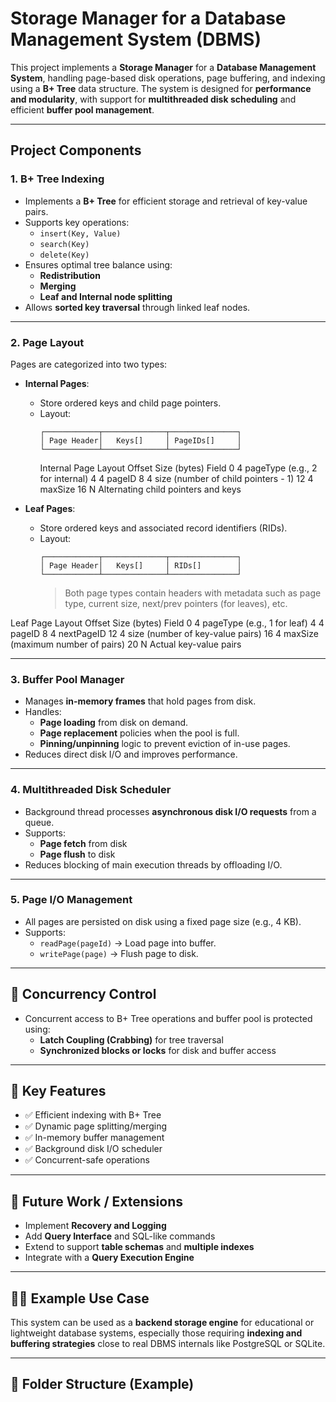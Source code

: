 # Storage Manager for a Database Management System (DBMS)

This project implements a **Storage Manager** for a **Database Management System**, handling page-based disk operations, page buffering, and indexing using a **B+ Tree** data structure. The system is designed for **performance and modularity**, with support for **multithreaded disk scheduling** and efficient **buffer pool management**.

---

## Project Components

### 1. B+ Tree Indexing
- Implements a **B+ Tree** for efficient storage and retrieval of key-value pairs.
- Supports key operations: 
  - `insert(Key, Value)`
  - `search(Key)`
  - `delete(Key)`
- Ensures optimal tree balance using:
  - **Redistribution**
  - **Merging**
  - **Leaf and Internal node splitting**
- Allows **sorted key traversal** through linked leaf nodes.

---

### 2. Page Layout

Pages are categorized into two types:
- **Internal Pages**:
  - Store ordered keys and child page pointers.
  - Layout:
    ```
    ┌────────────┬──────────────┬───────────────┐
    │ Page Header│   Keys[]     │ PageIDs[]     │
    └────────────┴──────────────┴───────────────┘
    ```
    Internal Page Layout
Offset	Size (bytes)	Field
0	4	pageType (e.g., 2 for internal)
4	4	pageID
8	4	size (number of child pointers - 1)
12	4	maxSize
16	N	Alternating child pointers and keys

- **Leaf Pages**:
  - Store ordered keys and associated record identifiers (RIDs).
  - Layout:
    ```
    ┌────────────┬──────────────┬───────────────┐
    │ Page Header│   Keys[]     │ RIDs[]        │
    └────────────┴──────────────┴───────────────┘
    ```
    > Both page types contain headers with metadata such as page type, current size, next/prev pointers (for leaves), etc.
  
 Leaf Page Layout
Offset	Size (bytes)	Field
0	4	pageType (e.g., 1 for leaf)
4	4	pageID
8	4	nextPageID
12	4	size (number of key-value pairs)
16	4	maxSize (maximum number of pairs)
20	N	Actual key-value pairs


---

### 3. Buffer Pool Manager
- Manages **in-memory frames** that hold pages from disk.
- Handles:
  - **Page loading** from disk on demand.
  - **Page replacement** policies when the pool is full.
  - **Pinning/unpinning** logic to prevent eviction of in-use pages.
- Reduces direct disk I/O and improves performance.

---

### 4. Multithreaded Disk Scheduler
- Background thread processes **asynchronous disk I/O requests** from a queue.
- Supports:
  - **Page fetch** from disk
  - **Page flush** to disk
- Reduces blocking of main execution threads by offloading I/O.

---

### 5. Page I/O Management
- All pages are persisted on disk using a fixed page size (e.g., 4 KB).
- Supports:
  - `readPage(pageId)` → Load page into buffer.
  - `writePage(page)` → Flush page to disk.

---

## 🧵 Concurrency Control
- Concurrent access to B+ Tree operations and buffer pool is protected using:
  - **Latch Coupling (Crabbing)** for tree traversal
  - **Synchronized blocks or locks** for disk and buffer access

---

## 📌 Key Features
- ✅ Efficient indexing with B+ Tree
- ✅ Dynamic page splitting/merging
- ✅ In-memory buffer management
- ✅ Background disk I/O scheduler
- ✅ Concurrent-safe operations

---

## 🧪 Future Work / Extensions
- Implement **Recovery and Logging**
- Add **Query Interface** and SQL-like commands
- Extend to support **table schemas** and **multiple indexes**
- Integrate with a **Query Execution Engine**

---

## 🧑‍💻 Example Use Case
This system can be used as a **backend storage engine** for educational or lightweight database systems, especially those requiring **indexing and buffering strategies** close to real DBMS internals like PostgreSQL or SQLite.

---

## 📂 Folder Structure (Example)
